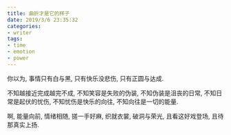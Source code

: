 ```yaml
---
title: 曲折才是它的样子
date: 2019/3/6 23:35:32
categories: 
- writer
tags:
- time
- emotion
- power
---
```




你以为, 事情只有白与黑, 
只有快乐没悲伤,
只有正圆与达成.

不知越接近完成越完不成,
不知笑容是失败的伪装,
不知伪装是沮丧的日常,
不知日常是起伏的忧伤,
不知忧伤是快乐的向往,
不知向往是一切的能量.

啊, 能量向前, 情绪相随,
搓一手好麻, 织就衣裳,
破洞与荣光, 且看这好戏登场,
且待那真实上扬.  